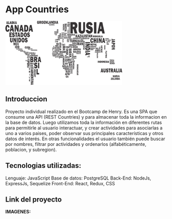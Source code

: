 # App Countries

<p align="left">
  <img height="200" src="./countries.png" />
</p>

## Introduccion

Proyecto individual realizado en el Bootcamp de Henry. Es una SPA que consume una API (REST Countries) y para almacenar toda la informacion en la base de datos. Luego utilizamos toda la información en diferentes rutas para permitirle al usuario interactuar, y crear actividades para asociarlas a uno a varios paises, poder observar sus principales características y otros datos de interés. En otras funcionalidades el usuario también puede buscar por nombres, filtrar por actividades y ordenarlos (alfabéticamente, poblacion, y subregion).

## Tecnologias utilizadas:

Lenguaje: JavaScript Base de datos: PostgreSQL Back-End: NodeJs, ExpressJs, Sequelize Front-End: React, Redux, CSS

## Link del proyecto

**IMAGENES:**
